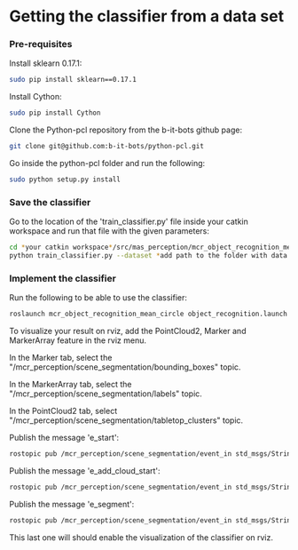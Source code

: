 Getting the classifier from a data set
=======================================
### Pre-requisites

Install sklearn 0.17.1:
```sh
sudo pip install sklearn==0.17.1
```

Install Cython:
```sh
sudo pip install Cython
```

Clone the Python-pcl repository from the b-it-bots github page:
```sh
git clone git@github.com:b-it-bots/python-pcl.git
```

Go inside the python-pcl folder and run the following:
```sh
sudo python setup.py install
```

### Save the classifier

Go to the location of the 'train_classifier.py' file inside your catkin workspace and run that file with the given parameters:
```sh
cd *your catkin workspace*/src/mas_perception/mcr_object_recognition_mean_circle/ros/tools/
python train_classifier.py --dataset *add path to the folder with data to be trained here*
```

### Implement the classifier

Run the following to be able to use the classifier:
```sh
roslaunch mcr_object_recognition_mean_circle object_recognition.launch input_pointcloud_topic:=/camera/depth_registered/points target_frame:=base_link classifier:=classifier
```

To visualize your result on rviz, add the PointCloud2, Marker and MarkerArray feature in the rviz menu.

In the Marker tab, select the "/mcr_perception/scene_segmentation/bounding_boxes" topic.

In the MarkerArray tab, select the "/mcr_perception/scene_segmentation/labels" topic.

In the PointCloud2 tab, select "/mcr_perception/scene_segmentation/tabletop_clusters" topic.

Publish the message 'e_start':
```sh
rostopic pub /mcr_perception/scene_segmentation/event_in std_msgs/String "data: 'e_start'"
```

Publish the message 'e_add_cloud_start':
```sh
rostopic pub /mcr_perception/scene_segmentation/event_in std_msgs/String "data: 'e_add_cloud_start'"
```

Publish the message 'e_segment':
```sh
rostopic pub /mcr_perception/scene_segmentation/event_in std_msgs/String "data: 'e_segment'"
```
This last one will should enable the visualization of the classifier on rviz.
